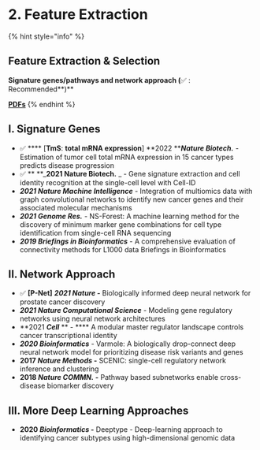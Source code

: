 # 2. Feature Extraction

{% hint style="info" %}
## Feature Extraction & Selection

**Signature genes/pathways and network approach (**✅ : Recommended**)**

****[**PDFs**](../)****
{% endhint %}

## I.  Signature Genes

* ✅ **** \[**TmS**: **total mRNA expression**] **2022 **_**Nature Biotech.**_ - Estimation of tumor cell total mRNA expression in 15 cancer types predicts disease progression
* ✅ ** **_**2021 Nature Biotech.** _ - Gene signature extraction and cell identity recognition at the single-cell level with Cell-ID
* _**2021 Nature Machine Intelligence**_ - Integration of multiomics data with graph convolutional networks to identify new cancer genes and their associated molecular mechanisms
* _**2021 Genome Res.**_ - NS-Forest: A machine learning method for the discovery of minimum marker gene combinations for cell type identification from single-cell RNA sequencing
* _**2019 Briefings in Bioinformatics**_ - A comprehensive evaluation of connectivity methods for L1000 data Briefings in Bioinformatics

## II. Network Approach&#x20;

* ✅ **\[P-Net]** _**2021 Nature -**_  Biologically informed deep neural network for prostate cancer discovery
* _**2021 Nature Computational Science**_ -  Modeling gene regulatory networks using neural network architectures
* **2021 **_**Cell**_** ** - **** A modular master regulator landscape controls cancer transcriptional identity
* _**2020 Bioinformatics**_ - Varmole: A biologically drop-connect deep neural network model for prioritizing disease risk variants and genes
* **2017 **_**Nature Methods**_** -** SCENIC: single-cell regulatory network inference and clustering
* **2018 **_**Nature COMMN.**_** -** Pathway based subnetworks enable cross-disease biomarker discovery

## III. More Deep Learning Approaches

* **2020 **_**Bioinformatics**_** -** Deeptype - Deep-learning approach to identifying cancer subtypes using high-dimensional genomic data
